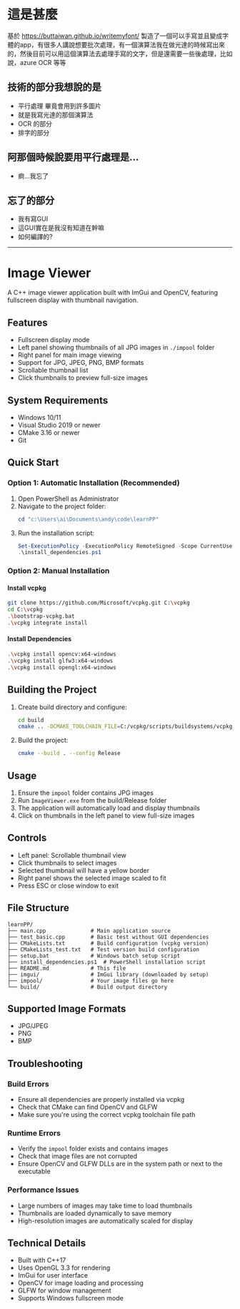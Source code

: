 # 這是甚麼

基於 https://buttaiwan.github.io/writemyfont/ 製造了一個可以手寫並且變成字體的app，有很多人講說想要批次處理，有一個演算法我在做光達的時候寫出來的，然後目前可以用這個演算法去處理手寫的文字，但是還需要一些後處理，比如說，azure OCR 等等

## 技術的部分我想說的是

- 平行處理 畢竟會用到許多圖片
- 就是我寫光達的那個演算法
- OCR 的部分
- 排字的部分

## 阿那個時候說要用平行處理是... 

- 痾...我忘了

## 忘了的部分

- 我有寫GUI
- 這GUI實在是我沒有知道在幹嘛
- 如何編譯的?

---

# Image Viewer

A C++ image viewer application built with ImGui and OpenCV, featuring fullscreen display with thumbnail navigation.

## Features
- Fullscreen display mode
- Left panel showing thumbnails of all JPG images in `./impool` folder
- Right panel for main image viewing
- Support for JPG, JPEG, PNG, BMP formats
- Scrollable thumbnail list
- Click thumbnails to preview full-size images

## System Requirements
- Windows 10/11
- Visual Studio 2019 or newer
- CMake 3.16 or newer
- Git

## Quick Start

### Option 1: Automatic Installation (Recommended)
1. Open PowerShell as Administrator
2. Navigate to the project folder:
   ```powershell
   cd "c:\Users\ai\Documents\andy\code\learnPP"
   ```
3. Run the installation script:
   ```powershell
   Set-ExecutionPolicy -ExecutionPolicy RemoteSigned -Scope CurrentUser
   .\install_dependencies.ps1
   ```

### Option 2: Manual Installation

#### Install vcpkg
```bash
git clone https://github.com/Microsoft/vcpkg.git C:\vcpkg
cd C:\vcpkg
.\bootstrap-vcpkg.bat
.\vcpkg integrate install
```

#### Install Dependencies
```bash
.\vcpkg install opencv:x64-windows
.\vcpkg install glfw3:x64-windows
.\vcpkg install opengl:x64-windows
```

## Building the Project

1. Create build directory and configure:
   ```bash
   cd build
   cmake .. -DCMAKE_TOOLCHAIN_FILE=C:/vcpkg/scripts/buildsystems/vcpkg.cmake
   ```

2. Build the project:
   ```bash
   cmake --build . --config Release
   ```

## Usage

1. Ensure the `impool` folder contains JPG images
2. Run `ImageViewer.exe` from the build/Release folder
3. The application will automatically load and display thumbnails
4. Click on thumbnails in the left panel to view full-size images

## Controls
- Left panel: Scrollable thumbnail view
- Click thumbnails to select images
- Selected thumbnail will have a yellow border
- Right panel shows the selected image scaled to fit
- Press ESC or close window to exit

## File Structure
```
learnPP/
├── main.cpp              # Main application source
├── test_basic.cpp        # Basic test without GUI dependencies
├── CMakeLists.txt        # Build configuration (vcpkg version)
├── CMakeLists_test.txt   # Test version build configuration
├── setup.bat             # Windows batch setup script
├── install_dependencies.ps1  # PowerShell installation script
├── README.md             # This file
├── imgui/                # ImGui library (downloaded by setup)
├── impool/               # Your image files go here
└── build/                # Build output directory
```

## Supported Image Formats
- JPG/JPEG
- PNG
- BMP

## Troubleshooting

### Build Errors
- Ensure all dependencies are properly installed via vcpkg
- Check that CMake can find OpenCV and GLFW
- Make sure you're using the correct vcpkg toolchain file path

### Runtime Errors
- Verify the `impool` folder exists and contains images
- Check that image files are not corrupted
- Ensure OpenCV and GLFW DLLs are in the system path or next to the executable

### Performance Issues
- Large numbers of images may take time to load thumbnails
- Thumbnails are loaded dynamically to save memory
- High-resolution images are automatically scaled for display

## Technical Details
- Built with C++17
- Uses OpenGL 3.3 for rendering
- ImGui for user interface
- OpenCV for image loading and processing
- GLFW for window management
- Supports Windows fullscreen mode

